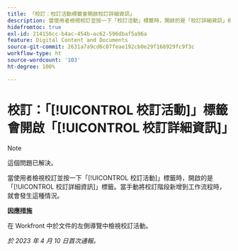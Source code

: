 ```yaml
---
title: 「校訂：校訂活動標籤會開啟校訂詳細資訊」
description: 當使用者檢視校訂並按一下「校訂活動」標籤時，開啟的是「校訂詳細資訊」標籤。當手動將校訂階段新增到工作流程時，就會發生這種情況。
hidefromtoc: true
exl-id: 214156cc-b4ac-454b-ac62-596dbaf5a96a
feature: Digital Content and Documents
source-git-commit: 2631a7a9cd6c07feae192cb0e29f168929fc9f3c
workflow-type: ht
source-wordcount: '103'
ht-degree: 100%

---
```


# 校訂：「[!UICONTROL 校訂活動]」標籤會開啟「[!UICONTROL 校訂詳細資訊]」

<!--This article is on WF and WFP TOCs-->

<!--Valid issue, live for workaround-->

>[!NOTE]
>
>這個問題已解決。

當使用者檢視校訂並按一下「[!UICONTROL 校訂活動]」標籤時，開啟的是「[!UICONTROL 校訂詳細資訊]」標籤。當手動將校訂階段新增到工作流程時，就會發生這種情況。

**因應措施**

在 Workfront 中於文件的左側導覽中檢視校訂活動。

_於 2023 年 4 月 10 日首次通報。_

